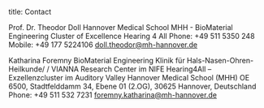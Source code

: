 title: Contact

Prof. Dr. Theodor Doll 
Hannover Medical School MHH - BioMaterial Engineering
Cluster of Excellence Hearing 4 All
Phone: +49 511 5350 248
Mobile: +49 177 5224106
doll.theodor@mh-hannover.de


Katharina Foremny
BioMaterial Engineering 
Klinik für Hals-Nasen-Ohren-Heilkunde/ / VIANNA Research Center im NIFE 
Hearing4All – Exzellenzcluster im Auditory Valley 
Hannover Medical School (MHH)
OE 6500, Stadtfelddamm 34, Ebene 01 (2.OG), 30625 Hannover, Deutschland 
Phone: +49 511 532 7231
foremny.katharina@mh-hannover.de

